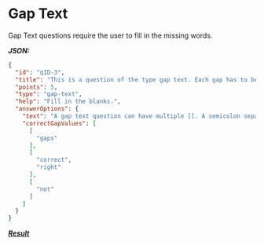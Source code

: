 # Gap Text

Gap Text questions require the user to fill in the missing words.

**_JSON:_**

```json
{
  "id": "qID-3",
  "title": "This is a question of the type gap text. Each gap has to be filled with the correct word.<br /> Please note that spelling mistakes are _**not tolerated**_ but partial points are awarded for a correct gap.<br /> If different words are correct for one gap, you only need to input one but the correction will show all separated by a semicolon (;). The following text has three gaps that have to be filled.",
  "points": 5,
  "type": "gap-text",
  "help": "Fill in the blanks.",
  "answerOptions": {
    "text": "A gap text question can have multiple []. A semicolon separates the [] words for one gap. When answering a question the user has to use the correct spelling because spelling mistakes are [] tolerated.",
    "correctGapValues": [
      [
        "gaps"
      ],
      [
        "correct",
        "right"
      ],
      [
        "not"
      ]
    ]
  }
}
```

**_[Result](https://repeatio.netlify.app/module/types_1/question/qID-3?mode=practice&order=chronological)_**
